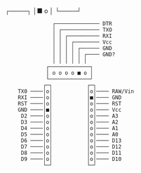 
┌────┐
│■ o │
└────┘

                   ┌────────────── DTR
                   │ ┌──────────── TXO
                   │ │ ┌────────── RXI
                   │ │ │ ┌──────── Vcc
                   │ │ │ │ ┌────── GND
                   │ │ │ │ │ ┌──── GND?
                   │ │ │ │ │ │
                 ┌─────────────┐
                 │ o o o o ■ o │
                 └─────────────┘
                ┌─┐           ┌─┐
        TX0 ────│o│           │o│──── RAW/Vin
        RXI ────│o│           │■│──── GND
        RST ────│o│           │o│──── RST
        GND ────│■│           │o│──── Vcc
         D2 ────│o│           │o│──── A3
         D3 ────│o│           │o│──── A2
         D4 ────│o│           │o│──── A1
         D5 ────│o│           │o│──── A0
         D6 ────│o│           │o│──── D13
         D7 ────│o│           │o│──── D12
         D8 ────│o│           │o│──── D11
         D9 ────│o│           │o│──── D10
                └─┘           └─┘
